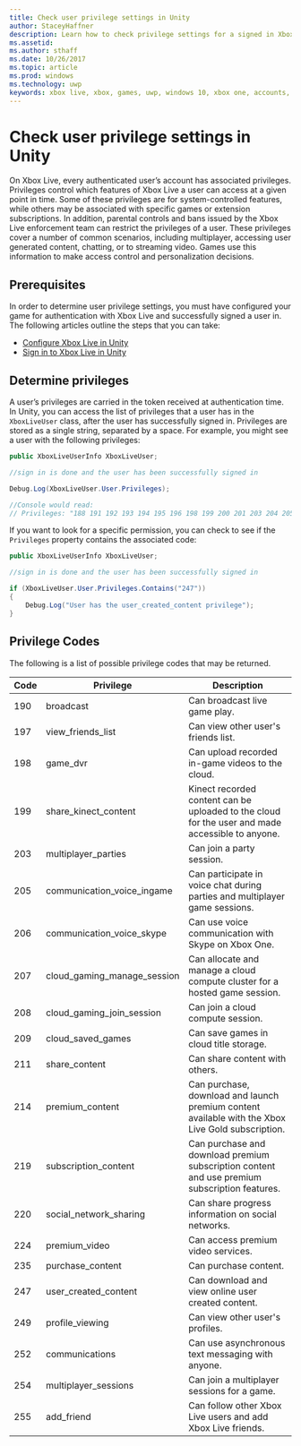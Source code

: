 ```yaml
---
title: Check user privilege settings in Unity
author: StaceyHaffner
description: Learn how to check privilege settings for a signed in Xbox Live account.
ms.assetid: 
ms.author: sthaff
ms.date: 10/26/2017
ms.topic: article
ms.prod: windows
ms.technology: uwp
keywords: xbox live, xbox, games, uwp, windows 10, xbox one, accounts, test accounts, parental controls, user privileges, enforcement bans, upsell
---
```

# Check user privilege settings in Unity
On Xbox Live, every authenticated user’s account has associated privileges. Privileges control which features of Xbox Live a user can access at a given point in time. Some of these privileges are for system-controlled features, while others may be associated with specific games or extension subscriptions. In addition, parental controls and bans issued by the Xbox Live enforcement team can restrict the privileges of a user. These privileges cover a number of common scenarios, including multiplayer, accessing user generated content, chatting, or to streaming video. Games use this information to make access control and personalization decisions. 

## Prerequisites
In order to determine user privilege settings, you must have configured your game for authentication with Xbox Live and successfully signed a user in. The following articles outline the steps that you can take:

* [Configure Xbox Live in Unity](check-user-privileges-in-unity.md)
* [Sign in to Xbox Live in Unity](sign-in-to-xbox-live-in-unity.md)

## Determine privileges
A user’s privileges are carried in the token received at authentication time. In Unity, you can access the list of privileges that a user has in the `XboxLiveUser` class, after the user has successfully signed in. Privileges are stored as a single string, separated by a space. For example, you might see a user with the following privileges:

```csharp
public XboxLiveUserInfo XboxLiveUser;

//sign in is done and the user has been successfully signed in

Debug.Log(XboxLiveUser.User.Privileges);

//Console would read:
// Privileges: "188 191 192 193 194 195 196 198 199 200 201 203 204 205 206 207 208 211 214 215 216 217 220 224 227 228 235 238 245 247 249 252 254 255"
```

If you want to look for a specific permission, you can check to see if the `Privileges` property contains the associated code:

```csharp
public XboxLiveUserInfo XboxLiveUser;

//sign in is done and the user has been successfully signed in

if (XboxLiveUser.User.Privileges.Contains("247"))
{
    Debug.Log("User has the user_created_content privilege");
}
```

## Privilege Codes
The following is a list of possible privilege codes that may be returned.

| Code  | Privilege  | Description   |
|------ |-----------------------------  |-------------------    |
| 190   | broadcast             | Can broadcast live game play.     |
| 197   | view_friends_list     | Can view other user's friends list.   |
| 198   | game_dvr              | Can upload recorded in-game videos to the cloud.      |
| 199   | share_kinect_content          | Kinect recorded content can be uploaded to the cloud for the user and made accessible to anyone. |
| 203   | multiplayer_parties           | Can join a party session.     |
| 205   | communication_voice_ingame    | Can participate in voice chat during parties and multiplayer game sessions.    |
| 206   | communication_voice_skype     | Can use voice communication with Skype on Xbox One.   |
| 207   | cloud_gaming_manage_session   | Can allocate and manage a cloud compute cluster for a hosted game session.    |
| 208   | cloud_gaming_join_session     | Can join a cloud compute session.     |
| 209   | cloud_saved_games     | Can save games in cloud title storage.    |
| 211   | share_content     | Can share content with others.    |
| 214   | premium_content   | Can purchase, download and launch premium content available with the Xbox Live Gold subscription.     |
| 219   | subscription_content  | Can purchase and download premium subscription content and use premium subscription features.     |
| 220   | social_network_sharing    | Can share progress information on social networks.    |
| 224   | premium_video     | Can access premium video services.    |
| 235   | purchase_content  | Can purchase content.     |
| 247   | user_created_content  | Can download and view online user created content.    |
| 249   | profile_viewing   | Can view other user's profiles.   |
| 252   | communications    | Can use asynchronous text messaging with anyone.    |
| 254   | multiplayer_sessions  | Can join a multiplayer sessions for a game.   |
| 255   | add_friend    | Can follow other Xbox Live users and add Xbox Live friends.   |
 
